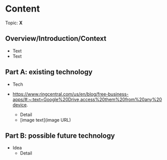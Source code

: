 # Content
Topic: **X**

## Overview/Introduction/Context
* Text
* Text

## Part A: existing technology
* Tech

* https://www.ringcentral.com/us/en/blog/free-business-apps/#:~:text=Google%20Drive,access%20them%20from%20any%20device.
  * Detail
  * [image text](image URL)

## Part B: possible future technology
* Idea
  * Detail
